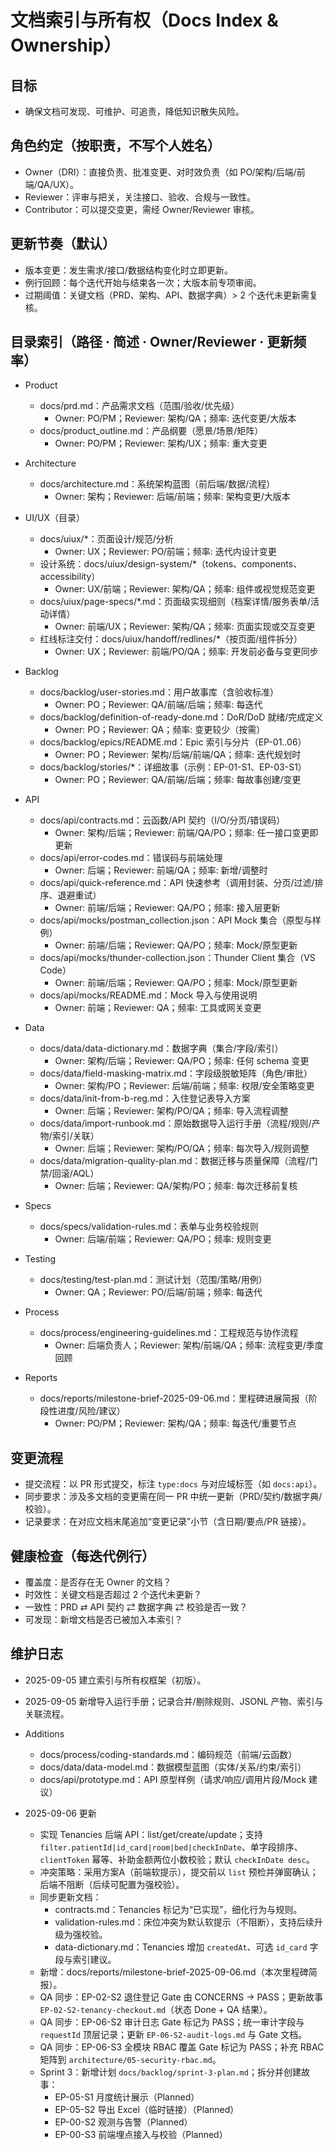 # 文档索引与所有权（Docs Index & Ownership）

## 目标
- 确保文档可发现、可维护、可追责，降低知识散失风险。

## 角色约定（按职责，不写个人姓名）
- Owner（DRI）：直接负责、批准变更、对时效负责（如 PO/架构/后端/前端/QA/UX）。
- Reviewer：评审与把关，关注接口、验收、合规与一致性。
- Contributor：可以提交变更，需经 Owner/Reviewer 审核。

## 更新节奏（默认）
- 版本变更：发生需求/接口/数据结构变化时立即更新。
- 例行回顾：每个迭代开始与结束各一次；大版本前专项审阅。
- 过期阈值：关键文档（PRD、架构、API、数据字典）> 2 个迭代未更新需复核。

## 目录索引（路径 · 简述 · Owner/Reviewer · 更新频率）

- Product
  - docs/prd.md：产品需求文档（范围/验收/优先级）
    - Owner: PO/PM；Reviewer: 架构/QA；频率: 迭代变更/大版本
  - docs/product_outline.md：产品纲要（愿景/场景/矩阵）
    - Owner: PO/PM；Reviewer: 架构/UX；频率: 重大变更

- Architecture
  - docs/architecture.md：系统架构蓝图（前后端/数据/流程）
    - Owner: 架构；Reviewer: 后端/前端；频率: 架构变更/大版本

- UI/UX（目录）
  - docs/uiux/*：页面设计/规范/分析
    - Owner: UX；Reviewer: PO/前端；频率: 迭代内设计变更
  - 设计系统：docs/uiux/design-system/*（tokens、components、accessibility）
    - Owner: UX/前端；Reviewer: 架构/QA；频率: 组件或视觉规范变更
  - docs/uiux/page-specs/*.md：页面级实现细则（档案详情/服务表单/活动详情）
    - Owner: 前端/UX；Reviewer: 架构/QA；频率: 页面实现或交互变更
  - 红线标注交付：docs/uiux/handoff/redlines/*（按页面/组件拆分）
    - Owner: UX；Reviewer: 前端/PO/QA；频率: 开发前必备与变更同步

- Backlog
  - docs/backlog/user-stories.md：用户故事库（含验收标准）
    - Owner: PO；Reviewer: QA/前端/后端；频率: 每迭代
  - docs/backlog/definition-of-ready-done.md：DoR/DoD 就绪/完成定义
    - Owner: PO；Reviewer: QA；频率: 变更较少（按需）
  - docs/backlog/epics/README.md：Epic 索引与分片（EP-01..06）
    - Owner: PO；Reviewer: 架构/后端/前端/QA；频率: 迭代规划时
  - docs/backlog/stories/*：详细故事（示例：EP-01-S1、EP-03-S1）
    - Owner: PO；Reviewer: QA/前端/后端；频率: 每故事创建/变更
- API
  - docs/api/contracts.md：云函数/API 契约（I/O/分页/错误码）
    - Owner: 架构/后端；Reviewer: 前端/QA/PO；频率: 任一接口变更即更新
  - docs/api/error-codes.md：错误码与前端处理
    - Owner: 后端；Reviewer: 前端/QA；频率: 新增/调整时
  - docs/api/quick-reference.md：API 快速参考（调用封装、分页/过滤/排序、退避重试）
    - Owner: 前端/后端；Reviewer: QA/PO；频率: 接入层更新
  - docs/api/mocks/postman_collection.json：API Mock 集合（原型与样例）
    - Owner: 前端/后端；Reviewer: QA/PO；频率: Mock/原型更新
  - docs/api/mocks/thunder-collection.json：Thunder Client 集合（VS Code）
    - Owner: 前端/后端；Reviewer: QA/PO；频率: Mock/原型更新
  - docs/api/mocks/README.md：Mock 导入与使用说明
    - Owner: 前端；Reviewer: QA；频率: 工具或网关变更

- Data
  - docs/data/data-dictionary.md：数据字典（集合/字段/索引）
    - Owner: 架构/后端；Reviewer: QA/PO；频率: 任何 schema 变更
  - docs/data/field-masking-matrix.md：字段级脱敏矩阵（角色/审批）
    - Owner: 架构/PO；Reviewer: 后端/前端；频率: 权限/安全策略变更
  - docs/data/init-from-b-reg.md：入住登记表导入方案
    - Owner: 后端；Reviewer: 架构/PO/QA；频率: 导入流程调整
  - docs/data/import-runbook.md：原始数据导入运行手册（流程/规则/产物/索引/关联）
    - Owner: 后端；Reviewer: 架构/PO/QA；频率: 每次导入/规则调整
  - docs/data/migration-quality-plan.md：数据迁移与质量保障（流程/门禁/回滚/AQL）
    - Owner: 后端；Reviewer: QA/架构/PO；频率: 每次迁移前复核

- Specs
  - docs/specs/validation-rules.md：表单与业务校验规则
    - Owner: 后端/前端；Reviewer: QA/PO；频率: 规则变更

- Testing
  - docs/testing/test-plan.md：测试计划（范围/策略/用例）
    - Owner: QA；Reviewer: PO/后端/前端；频率: 每迭代

- Process
  - docs/process/engineering-guidelines.md：工程规范与协作流程
    - Owner: 后端负责人；Reviewer: 架构/前端/QA；频率: 流程变更/季度回顾

- Reports
  - docs/reports/milestone-brief-2025-09-06.md：里程碑进展简报（阶段性进度/风险/建议）
    - Owner: PO/PM；Reviewer: 架构/QA；频率: 每迭代/重要节点

## 变更流程
- 提交流程：以 PR 形式提交，标注 `type:docs` 与对应域标签（如 `docs:api`）。
- 同步要求：涉及多文档的变更需在同一 PR 中统一更新（PRD/契约/数据字典/校验）。
- 记录要求：在对应文档末尾追加“变更记录”小节（含日期/要点/PR 链接）。

## 健康检查（每迭代例行）
- 覆盖度：是否存在无 Owner 的文档？
- 时效性：关键文档是否超过 2 个迭代未更新？
- 一致性：PRD ⇄ API 契约 ⇄ 数据字典 ⇄ 校验是否一致？
- 可发现：新增文档是否已被加入本索引？

## 维护日志
- 2025-09-05 建立索引与所有权框架（初版）。

- 2025-09-05 新增导入运行手册；记录合并/剔除规则、JSONL 产物、索引与关联流程。


- Additions
  - docs/process/coding-standards.md：编码规范（前端/云函数）
  - docs/data/data-model.md：数据模型蓝图（实体/关系/约束/索引）
  - docs/api/prototype.md：API 原型样例（请求/响应/调用片段/Mock 建议）

- 2025-09-06 更新
  - 实现 Tenancies 后端 API：list/get/create/update；支持 `filter.patientId|id_card|room|bed|checkInDate`、单字段排序、`clientToken` 幂等、补助金额两位小数校验；默认 `checkInDate desc`。
  - 冲突策略：采用方案A（前端软提示），提交前以 `list` 预检并弹窗确认；后端不阻断（后续可配置为强校验）。
  - 同步更新文档：
    - contracts.md：Tenancies 标记为“已实现”，细化行为与规则。
    - validation-rules.md：床位冲突为默认软提示（不阻断），支持后续升级为强校验。
    - data-dictionary.md：Tenancies 增加 `createdAt`、可选 `id_card` 字段与索引建议。
  - 新增：docs/reports/milestone-brief-2025-09-06.md（本次里程碑简报）。
  - QA 同步：EP-02-S2 退住登记 Gate 由 CONCERNS → PASS；更新故事 `EP-02-S2-tenancy-checkout.md`（状态 Done + QA 结果）。
  - QA 同步：EP-06-S2 审计日志 Gate 标记为 PASS；统一审计字段与 `requestId` 顶层记录；更新 `EP-06-S2-audit-logs.md` 与 Gate 文档。
  - QA 同步：EP-06-S3 全模块 RBAC 覆盖 Gate 标记为 PASS；补充 RBAC 矩阵到 `architecture/05-security-rbac.md`。
  - Sprint 3：新增计划 `docs/backlog/sprint-3-plan.md`；拆分并创建故事：
    - EP-05-S1 月度统计展示（Planned）
    - EP-05-S2 导出 Excel（临时链接）（Planned）
    - EP-00-S2 观测与告警（Planned）
    - EP-00-S3 前端埋点接入与校验（Planned）
